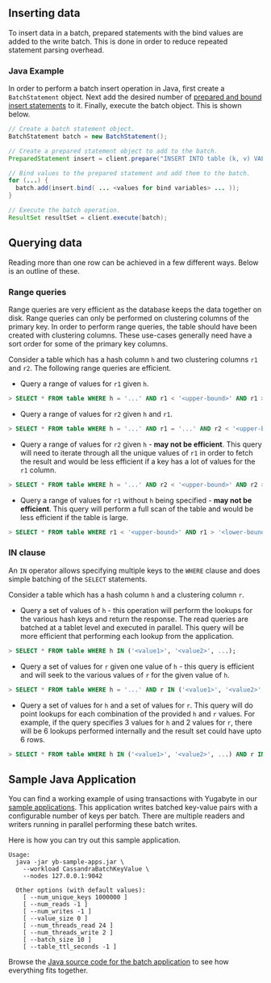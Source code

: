 

## Inserting data

To insert data in a batch, prepared statements with the bind values are added to the write batch. This is done in order to reduce repeated statement parsing overhead.

### Java Example

In order to perform a batch insert operation in Java, first create a `BatchStatement` object. Next add the desired number of [prepared and bound insert statements](#) to it. Finally, execute the batch object. This is shown below.

```java
// Create a batch statement object.
BatchStatement batch = new BatchStatement();

// Create a prepared statement object to add to the batch.
PreparedStatement insert = client.prepare("INSERT INTO table (k, v) VALUES (?, ?);");

// Bind values to the prepared statement and add them to the batch.
for (...) {
  batch.add(insert.bind( ... <values for bind variables> ... ));
}

// Execute the batch operation.
ResultSet resultSet = client.execute(batch);
```

## Querying data

Reading more than one row can be achieved in a few different ways. Below is an outline of these.

### Range queries

Range queries are very efficient as the database keeps the data together on disk. Range queries can only be performed on clustering columns of the primary key. In order to perform range queries, the table should have been created with clustering columns. These use-cases generally need have a sort order for some of the primary key columns.

Consider a table which has a hash column `h` and two clustering columns `r1` and `r2`. The following range queries are efficient.

- Query a range of values for `r1` given `h`.

```sql
> SELECT * FROM table WHERE h = '...' AND r1 < '<upper-bound>' AND r1 > '<lower-bound>';
```

- Query a range of values for `r2` given `h` and `r1`.

```sql
> SELECT * FROM table WHERE h = '...' AND r1 = '...' AND r2 < '<upper-bound>' AND r2 > '<lower-bound>';
```

- Query a range of values for `r2` given `h` - **may not be efficient**. This query will need to iterate through all the unique values of `r1` in order to fetch the result and would be less efficient if a key has a lot of values for the `r1` column.

```sql
> SELECT * FROM table WHERE h = '...' AND r2 < '<upper-bound>' AND r2 > '<lower-bound>';
```

- Query a range of values for `r1` without `h` being specified - **may not be efficient**. This query will perform a full scan of the table and would be less efficient if the table is large.

```sql
> SELECT * FROM table WHERE r1 < '<upper-bound>' AND r1 > '<lower-bound>';
```



### IN clause

An `IN` operator allows specifying multiple keys to the `WHERE` clause and does simple batching of the `SELECT` statements.

Consider a table which has a hash column `h` and a clustering column `r`.

- Query a set of values of `h` - this operation will perform the lookups for the various hash keys and return the response. The read queries are batched at a tablet level and executed in parallel. This query will be more efficient that performing each lookup from the application.

```sql
> SELECT * FROM table WHERE h IN ('<value1>', '<value2>', ...);
```

- Query a set of values for `r` given one value of `h` - this query is efficient and will seek to the various values of `r` for the given value of `h`.

```sql
> SELECT * FROM table WHERE h = '...' AND r IN ('<value1>', '<value2>', ...);
```

- Query a set of values for `h` and a set of values for `r`. This query will do point lookups for each combination of the provided `h` and `r` values. For example, if the query specifies 3 values for `h` and 2 values for `r`, there will be 6 lookups performed internally and the result set could have upto 6 rows. 

```sql
> SELECT * FROM table WHERE h IN ('<value1>', '<value2>', ...) AND r IN ('<value1>', '<value2>', ...);
```


## Sample Java Application

You can find a working example of using transactions with Yugabyte in our [sample applications](../../../quick-start/run-sample-apps/). This application writes batched key-value pairs with a configurable number of keys per batch. There are multiple readers and writers running in parallel performing these batch writes.

Here is how you can try out this sample application.

```
Usage:
  java -jar yb-sample-apps.jar \
    --workload CassandraBatchKeyValue \
    --nodes 127.0.0.1:9042

  Other options (with default values):
    [ --num_unique_keys 1000000 ]
    [ --num_reads -1 ]
    [ --num_writes -1 ]
    [ --value_size 0 ]
    [ --num_threads_read 24 ]
    [ --num_threads_write 2 ]
    [ --batch_size 10 ]
    [ --table_ttl_seconds -1 ]
```


Browse the [Java source code for the batch application](https://github.com/yugabyte/yugabyte-db/blob/master/java/yb-loadtester/src/main/java/com/yugabyte/sample/apps/CassandraBatchKeyValue.java) to see how everything fits together.
